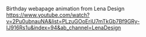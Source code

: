 Birthday webapage animation from Lena Design https://www.youtube.com/watch?v=2Pu0ubnauNA&list=PLzuGOoEriU7mTkGb7Bf9GRy-IJ916Rs1u&index=94&ab_channel=LenaDesign

